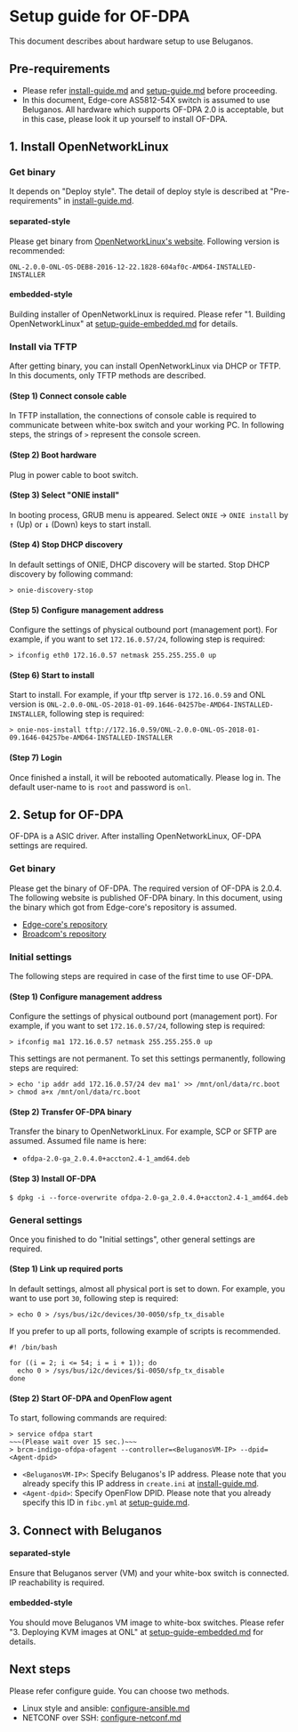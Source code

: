 # Setup guide for OF-DPA
This document describes about hardware setup to use Beluganos.

## Pre-requirements
- Please refer [install-guide.md](install-guide.md) and [setup-guide.md](setup-guide.md) before proceeding.
- In this document, Edge-core AS5812-54X switch is assumed to use Beluganos. All hardware which supports OF-DPA 2.0 is acceptable, but in this case, please look it up yourself to install OF-DPA.

## 1. Install OpenNetworkLinux

### Get binary

It depends on "Deploy style". The detail of deploy style is described at "Pre-requirements" in [install-guide.md](install-guide.md#deploy-style).

#### separated-style

Please get binary from [OpenNetworkLinux's website](https://opennetlinux.org/binaries/). Following version is recommended:

```
ONL-2.0.0-ONL-OS-DEB8-2016-12-22.1828-604af0c-AMD64-INSTALLED-INSTALLER
```

#### embedded-style

Building installer of OpenNetworkLinux is required. Please refer "1. Building OpenNetworkLinux" at [setup-guide-embedded.md](setup-guide-embedded.md#1-building-opennetworklinux) for details.

### Install via TFTP

After getting binary, you can install OpenNetworkLinux via DHCP or TFTP. In this documents, only TFTP methods are described.

#### (Step 1) Connect console cable

In TFTP installation, the connections of console cable is required to communicate between white-box switch and your working PC. In following steps, the strings of `>` represent the console screen.

#### (Step 2) Boot hardware

Plug in power cable to boot switch.

#### (Step 3) Select "ONIE install"

In booting process, GRUB menu is appeared. Select `ONIE` -> `ONIE install` by <kbd>↑</kbd> (Up) or <kbd>↓</kbd> (Down) keys to start install.

#### (Step 4) Stop DHCP discovery

In default settings of ONIE, DHCP discovery will be started. Stop DHCP discovery by following command:

```
> onie-discovery-stop
```

#### (Step 5) Configure management address

Configure the settings of physical outbound port (management port). For example, if you want to set ``172.16.0.57/24``, following step is required:

```
> ifconfig eth0 172.16.0.57 netmask 255.255.255.0 up
```

#### (Step 6) Start to install

Start to install. For example, if your tftp server is `172.16.0.59` and ONL version is `ONL-2.0.0-ONL-OS-2018-01-09.1646-04257be-AMD64-INSTALLED-INSTALLER`, following step is required:

```
> onie-nos-install tftp://172.16.0.59/ONL-2.0.0-ONL-OS-2018-01-09.1646-04257be-AMD64-INSTALLED-INSTALLER
```

#### (Step 7) Login

Once finished a install, it will be rebooted automatically. Please log in. The default user-name to is `root` and password is `onl`.

## 2. Setup for OF-DPA

OF-DPA is a ASIC driver. After installing OpenNetworkLinux, OF-DPA settings are required.

### Get binary

Please get the binary of OF-DPA. The required version of OF-DPA is 2.0.4. The following website is published OF-DPA binary. In this document, using the binary which got from Edge-core's repository is assumed.

- [Edge-core's repository](https://github.com/edge-core/beluganos-forwarding-app)
- [Broadcom's repository](https://github.com/Broadcom-Switch/of-dpa)

### Initial settings

The following steps are required in case of the first time to use OF-DPA.

#### (Step 1) Configure management address

Configure the settings of physical outbound port (management port). For example, if you want to set ``172.16.0.57/24``, following step is required:

```
> ifconfig ma1 172.16.0.57 netmask 255.255.255.0 up
```

This settings are not permanent. To set this settings permanently, following steps are required:

```
> echo 'ip addr add 172.16.0.57/24 dev ma1' >> /mnt/onl/data/rc.boot
> chmod a+x /mnt/onl/data/rc.boot
```

#### (Step 2) Transfer OF-DPA binary

Transfer the binary to OpenNetworkLinux. For example, SCP or SFTP are assumed. Assumed file name is here:

- `ofdpa-2.0-ga_2.0.4.0+accton2.4-1_amd64.deb`

#### (Step 3) Install OF-DPA

```
$ dpkg -i --force-overwrite ofdpa-2.0-ga_2.0.4.0+accton2.4-1_amd64.deb
```

### General settings

Once you finished to do "Initial settings", other general settings are required.

#### (Step 1) Link up required ports

In default settings, almost all physical port is set to down. For example, you want to use port `30`, following step is required:

```
> echo 0 > /sys/bus/i2c/devices/30-0050/sfp_tx_disable
```

If you prefer to up all ports, following example of scripts is recommended.

```
#! /bin/bash

for ((i = 2; i <= 54; i = i + 1)); do
  echo 0 > /sys/bus/i2c/devices/$i-0050/sfp_tx_disable
done
```

#### (Step 2) Start OF-DPA and OpenFlow agent

To start, following commands are required:

```
> service ofdpa start
~~~(Please wait over 15 sec.)~~~
> brcm-indigo-ofdpa-ofagent --controller=<BeluganosVM-IP> --dpid=<Agent-dpid>
```
- `<BeluganosVM-IP>`: Specify Beluganos's IP address. Please note that you already specify this IP address in `create.ini` at [install-guide.md](install-guide.md).
- `<Agent-dpid>`: Specify OpenFlow DPID. Please note that you already specify this ID in `fibc.yml` at [setup-guide.md](setup-guide.md).

## 3. Connect with Beluganos

#### separated-style

Ensure that Beluganos server (VM) and your white-box switch is connected. IP reachability is required.

#### embedded-style

You should move Beluganos VM image to white-box switches. Please refer "3. Deploying KVM images at ONL" at [setup-guide-embedded.md](setup-guide-embedded.md#3-deploying-kvm-images-at-onl) for details.

## Next steps
Please refer configure guide. You can choose two methods.

- Linux style and ansible: [configure-ansible.md](configure-ansible.md)
- NETCONF over SSH: [configure-netconf.md](configure-netconf.md)